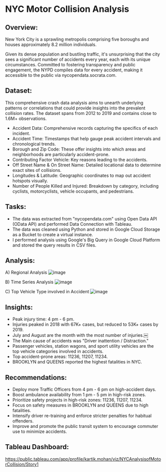 # NYC Motor Collision Analysis

## Overview:
New York City is a sprawling metropolis comprising five boroughs and houses approximately 8.2 million individuals.

Given its dense population and bustling traffic, it's unsurprising that the city sees a significant number of accidents every year, each with its unique circumstances. Committed to fostering transparency and public engagement, the NYPD compiles data for every accident, making it accessible to the public via nycopendata.socrata.com.

## Dataset:
This comprehensive crash data analysis aims to unearth underlying patterns or correlations that could provide insights into the prevalent collision rates. The dataset spans from 2012 to 2019 and contains close to 1.6M+ observations.

* Accident Data: Comprehensive records capturing the specifics of each incident.
* Accident Time: Timestamps that help gauge peak accident intervals and chronological trends.
* Borough and Zip Code: These offer insights into which areas and neighborhoods are particularly accident-prone.
* Contributing Factor Vehicle: Key reasons leading to the accidents.
* Off Street Name & On Street Name: Detailed locational data to determine exact sites of collisions.
* Longitudes & Latitude: Geographic coordinates to map out accident hotspots visually.
* Number of People Killed and Injured: Breakdown by category, including cyclists, motorcyclists, vehicle occupants, and pedestrians.

## Tasks:
* The data was extracted from "nycopendata.com" using Open Data API (OData API) and performed Data Connection with Tableau.
* The data was cleaned using Python and stored in Google Cloud Storage as a Bucket to create a virtual instance.
* I performed analysis using Google's Big Query in Google Cloud Platform and stored the query results in CSV files.

## Analysis:

A) Regional Analysis
![image](https://github.com/mohan-kartik/NYC-Motor-Collision-Analysis/assets/42971268/78acee17-04f5-4910-860f-34a85ae9bb95)

B) Time Series Analysis
![image](https://github.com/mohan-kartik/NYC-Motor-Collision-Analysis/assets/42971268/adbafbb0-4e86-4805-a38a-bd4ce3b3a3fb)

C) Top Vehicle Type involved in Accident
![image](https://github.com/mohan-kartik/NYC-Motor-Collision-Analysis/assets/42971268/27ad63a0-c4b1-46e0-8ac8-23cf38bcd866)


## Insights:
* Peak injury time: 4 pm - 6 pm.
* Injuries peaked in 2018 with 67K+ cases, but reduced to 53K+ cases by 2019.
* July and August are the month with the most number of injuries.￼
* The Main cause of accidents was "Driver inattention / Distraction." 
* Passenger vehicles, station wagons, and sport utility vehicles are the top vehicle categories involved in accidents.  
* Top accident-prone areas: 11236, 11207, 11234.
* BROOKLYN and QUEENS reported the highest fatalities in NYC.

## Recommendations:
* Deploy more Traffic Officers from 4 pm - 6 pm on high-accident days.
* Boost ambulance availability from 1 pm - 5 pm in high-risk zones.
* Prioritize safety projects in high-risk zones: 11236, 11207, 11234.
* Focus on safety measures in BROOKLYN and QUEENS due to high fatalities.
* Intensify driver re-training and enforce stricter penalties for habitual offenders.
* Improve and promote the public transit system to encourage commuter use to minimize accidents.

## Tableau Dashboard:
https://public.tableau.com/app/profile/kartik.mohan/viz/NYCAnalysisofMotorCollision/Story1

